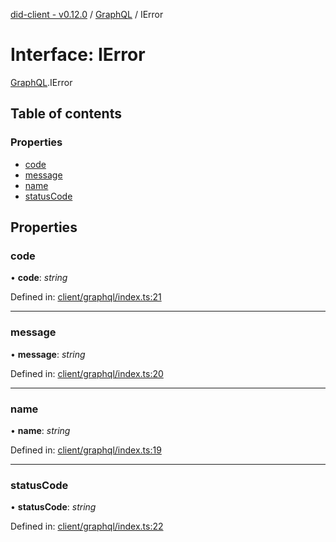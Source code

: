 [did-client - v0.12.0](../README.md) / [GraphQL](../modules/graphql.md) / IError

# Interface: IError

[GraphQL](../modules/graphql.md).IError

## Table of contents

### Properties

- [code](graphql.ierror.md#code)
- [message](graphql.ierror.md#message)
- [name](graphql.ierror.md#name)
- [statusCode](graphql.ierror.md#statuscode)

## Properties

### code

• **code**: *string*

Defined in: [client/graphql/index.ts:21](https://github.com/Puzzlepart/did/blob/dev/client/graphql/index.ts#L21)

___

### message

• **message**: *string*

Defined in: [client/graphql/index.ts:20](https://github.com/Puzzlepart/did/blob/dev/client/graphql/index.ts#L20)

___

### name

• **name**: *string*

Defined in: [client/graphql/index.ts:19](https://github.com/Puzzlepart/did/blob/dev/client/graphql/index.ts#L19)

___

### statusCode

• **statusCode**: *string*

Defined in: [client/graphql/index.ts:22](https://github.com/Puzzlepart/did/blob/dev/client/graphql/index.ts#L22)
